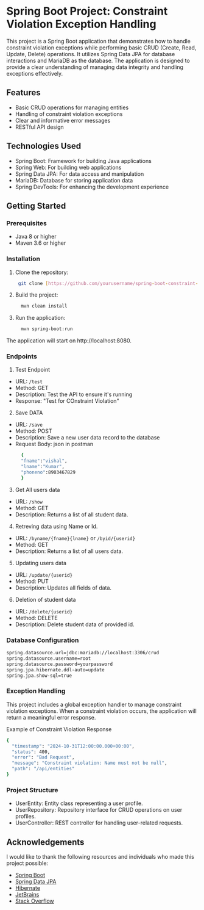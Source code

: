 # Spring Boot Project: Constraint Violation Exception Handling
This project is a Spring Boot application that demonstrates how to handle constraint violation exceptions while performing basic CRUD (Create, Read, Update, Delete) operations. It utilizes Spring Data JPA for database interactions and MariaDB as the database. The application is designed to provide a clear understanding of managing data integrity and handling exceptions effectively.

## Features

- Basic CRUD operations for managing entities
- Handling of constraint violation exceptions
- Clear and informative error messages
- RESTful API design

## Technologies Used

- Spring Boot: Framework for building Java applications
- Spring Web: For building web applications
- Spring Data JPA: For data access and manipulation
- MariaDB: Database for storing application data
- Spring DevTools: For enhancing the development experience

## Getting Started

### Prerequisites

- Java 8 or higher
- Maven 3.6 or higher

### Installation

1. Clone the repository:
   ```sh
    git clone [https://github.com/yourusername/spring-boot-constraint-violation.git](https://github.com/Vivek1099/Springboot-ConstraintViolationException.git)
2. Build the project:
   ```sh
     mvn clean install
3. Run the application:
   ```sh
     mvn spring-boot:run
The application will start on http://localhost:8080.

### Endpoints

1. Test Endpoint
  - URL: `/test`
  - Method: GET
  - Description: Test the API to ensure it's running
  - Response: "Test for COnstraint Violation"

2. Save DATA
  - URL: `/save`
  - Method: POST
  - Description: Save a new user data record to the database
  - Request Body: json in postman
    ```sh
      {
      "fname":"vishal",
      "lname":"Kumar",
      "phoneno":8903467829
      }

3. Get All users data
  - URL: `/show`
  - Method: GET
  - Description: Returns a list of all student data.
  
4. Retreving data using Name or Id.
  - URL: `/byname/{fname}{lname}` or `/byid/{userid}`
  - Method: GET
  - Description: Returns a list of all users data.

5. Updating users data
  - URL: `/update/{userid}`
  - Method: PUT
  - Description: Updates all fields of data.

6. Deletion of student data
  - URL: `/delete/{userid}`
  - Method: DELETE
  - Description: Delete student data of provided id.

### Database Configuration

```sh
spring.datasource.url=jdbc:mariadb://localhost:3306/crud
spring.datasource.username=root
spring.datasource.password=yourpassword
spring.jpa.hibernate.ddl-auto=update
spring.jpa.show-sql=true
```

### Exception Handling

This project includes a global exception handler to manage constraint violation exceptions. When a constraint violation occurs, the application will return a meaningful error response.

Example of Constraint Violation Response
```sh
{
  "timestamp": "2024-10-31T12:00:00.000+00:00",
  "status": 400,
  "error": "Bad Request",
  "message": "Constraint violation: Name must not be null",
  "path": "/api/entities"
}
```

### Project Structure

- UserEntity: Entity class representing a user profile.
- UserRepository: Repository interface for CRUD operations on user profiles.
- UserController: REST controller for handling user-related requests.

## Acknowledgements

I would like to thank the following resources and individuals who made this project possible:

- [Spring Boot](https://spring.io/projects/spring-boot)
- [Spring Data JPA](https://spring.io/projects/spring-data-jpa)
- [Hibernate](http://hibernate.org/)
- [JetBrains](https://www.jetbrains.com/idea/)
- [Stack Overflow](https://stackoverflow.com/)
